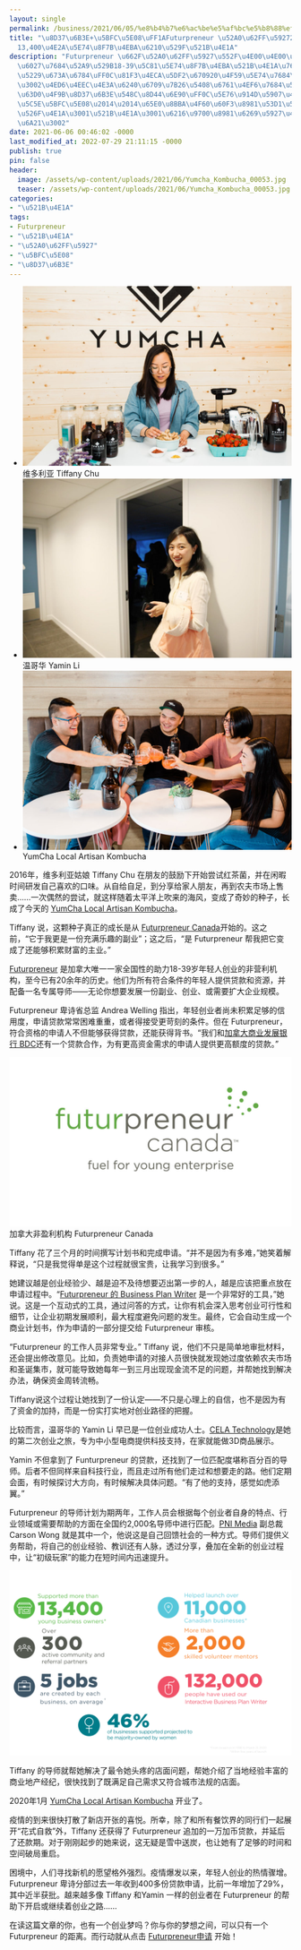 ```yaml
---
layout: single
permalink: /business/2021/06/05/%e8%b4%b7%e6%ac%be%e5%af%bc%e5%b8%88%ef%bc%9afuturpreneur-%e5%8a%a0%e6%8b%bf%e5%a4%a720%e5%b9%b4%e5%b8%ae13400%e4%b8%aa%e5%b9%b4%e8%bd%bb%e4%ba%ba%e6%88%90%e5%8a%9f%e5%88%9b%e4%b8%9a/
title: "\u8D37\u6B3E+\u5BFC\u5E08\uFF1AFuturpreneur \u52A0\u62FF\u592720\u5E74\u5E2E\
  13,400\u4E2A\u5E74\u8F7B\u4EBA\u6210\u529F\u521B\u4E1A"
description: "Futurpreneur \u662F\u52A0\u62FF\u5927\u552F\u4E00\u4E00\u5BB6\u5168\u56FD\
  \u6027\u7684\u52A9\u529B18-39\u5C81\u5E74\u8F7B\u4EBA\u521B\u4E1A\u7684\u975E\u8425\
  \u5229\u673A\u6784\uFF0C\u81F3\u4ECA\u5DF2\u670920\u4F59\u5E74\u7684\u5386\u53F2\
  \u3002\u4ED6\u4EEC\u4E3A\u6240\u6709\u7B26\u5408\u6761\u4EF6\u7684\u5E74\u8F7B\u4EBA\
  \u63D0\u4F9B\u8D37\u6B3E\u548C\u8D44\u6E90\uFF0C\u5E76\u914D\u5907\u4E00\u540D\u4E13\
  \u5C5E\u5BFC\u5E08\u2014\u2014\u65E0\u8BBA\u4F60\u60F3\u8981\u53D1\u5C55\u4E00\u4EFD\
  \u526F\u4E1A\u3001\u521B\u4E1A\u3001\u6216\u9700\u8981\u6269\u5927\u4F01\u4E1A\u89C4\
  \u6A21\u3002"
date: 2021-06-06 00:46:02 -0000
last_modified_at: 2022-07-29 21:11:15 -0000
publish: true
pin: false
header:
  image: /assets/wp-content/uploads/2021/06/Yumcha_Kombucha_00053.jpg
  teaser: /assets/wp-content/uploads/2021/06/Yumcha_Kombucha_00053.jpg
categories:
- "\u521B\u4E1A"
tags:
- Futurpreneur
- "\u521B\u4E1A"
- "\u52A0\u62FF\u5927"
- "\u5BFC\u5E08"
- "\u8D37\u6B3E"
---
```

* ![](/assets/wp-content/uploads/2021/06/Yumcha_Kombucha_00004-1024x683.jpg)维多利亚 Tiffany Chu
* ![](/assets/wp-content/uploads/2021/06/555I0476-1024x683.jpg)温哥华 Yamin Li
* ![](/assets/wp-content/uploads/2021/06/Yumcha_Kombucha_00053-1024x683.jpg)YumCha Local Artisan Kombucha

2016年，维多利亚姑娘 Tiffany Chu 在朋友的鼓励下开始尝试红茶菌，并在闲暇时间研发自己喜欢的口味。从自给自足，到分享给家人朋友，再到农夫市场上售卖……一次偶然的尝试，就这样随着太平洋上吹来的海风，变成了奇妙的种子，长成了今天的 [YumCha Local Artisan Kombucha](https://www.yumchatime.ca)。

Tiffany 说，这颗种子真正的成长是从 [Futurpreneur Canada](https://www.futurpreneur.ca/en/)开始的。这之前，“它于我更是一份充满乐趣的副业”；这之后，“是 Futurpreneur 帮我把它变成了还能够积累财富的主业。”

[Futurpreneur](https://www.futurpreneur.ca/en/) 是加拿大唯一一家全国性的助力18-39岁年轻人创业的非营利机构，至今已有20余年的历史。他们为所有符合条件的年轻人提供贷款和资源，并配备一名专属导师——无论你想要发展一份副业、创业、或需要扩大企业规模。

Futurpreneur 卑诗省总监 Andrea Welling 指出，年轻创业者尚未积累足够的信用度，申请贷款常常困难重重，或者得接受更苛刻的条件。但在 Futurpreneur，符合资格的申请人不但能够获得贷款，还能获得背书。“我们和[加拿大商业发展银行 BDC](https://www.bdc.ca/en/i-am/young-entrepreneur)还有一个贷款合作，为有更高资金需求的申请人提供更高额度的贷款。”

![](/assets/wp-content/uploads/2021/06/10ee39da7e0fda02d04798ddcd14fa8d-1024x614.jpg)加拿大非盈利机构 Futurpreneur Canada

Tiffany 花了三个月的时间撰写计划书和完成申请。“并不是因为有多难，”她笑着解释说，“只是我觉得单是这个过程就很宝贵，让我学习到很多。”

她建议越是创业经验少、越是迫不及待想要迈出第一步的人，越是应该把重点放在申请过程中。“[Futurpreneur 的 Business Plan Writer](https://www.futurpreneur.ca/en/resources/start-up-business-planning/tips-tools/business-plan-writer/) 是一个非常好的工具，”她说。这是一个互动式的工具，通过问答的方式，让你有机会深入思考创业可行性和细节，让企业初期发展顺利，最大程度避免问题的发生。最终，它会自动生成一个商业计划书，作为申请的一部分提交给 Futurpreneur 审核。

“Futurpreneur 的工作人员非常专业。” Tiffany 说，他们不只是简单地审批材料，还会提出修改意见。比如，负责她申请的对接人员很快就发现她过度依赖农夫市场和圣诞集市，就可能导致她每年一到三月出现现金流不足的问题，并帮她找到解决办法，确保资金周转流畅。

Tiffany说这个过程让她找到了一份认定——不只是心理上的自信，也不是因为有了资金的加持，而是一份实打实地对创业路径的把握。

比较而言，温哥华的 Yamin Li 早已是一位创业成功人士。[CELA Technology](https://thecela.com/about-us)是她的第二次创业之旅，专为中小型电商提供科技支持，在家就能做3D商品展示。

Yamin 不但拿到了 Funturpreneur 的贷款，还找到了一位匹配度堪称百分百的导师。后者不但同样来自科技行业，而且走过所有他们走过和想要走的路。他们定期会面，有时候探讨大方向，有时候解决具体问题。“有了他的支持，感觉如虎添翼。”

Futurpreneur 的导师计划为期两年，工作人员会根据每个创业者自身的特点、行业领域或需要帮助的方面在全国约2,000名导师中进行匹配。[PNI Media](https://www.pnimedia.com) 副总裁 Carson Wong 就是其中一个，他说这是自己回馈社会的一种方式。导师们提供义务帮助，将自己的创业经验、教训还有人脉，透过分享，叠加在全新的创业过程中，让“初级玩家”的能力在短时间内迅速提升。

![](/assets/wp-content/uploads/2021/06/Impact-Numbers_EN-1024x670.png)

Tiffany 的导师就帮她解决了最令她头疼的店面问题，帮她介绍了当地经验丰富的商业地产经纪，很快找到了既满足自己需求又符合城市法规的店面。

2020年1月 [YumCha Local Artisan Kombucha](https://www.yumchatime.ca) 开业了。

疫情的到来很快打散了新店开张的喜悦。所幸，除了和所有餐饮界的同行们一起展开“花式自救”外，Tiffany 还获得了 Futurpreneur 追加的一万加币贷款，并延后了还款期。对于刚刚起步的她来说，这无疑是雪中送炭，也让她有了足够的时间和空间破局重启。

困境中，人们寻找新机的愿望格外强烈。疫情爆发以来，年轻人创业的热情骤增。Futurpreneur 卑诗分部过去一年收到400多份贷款申请，比前一年增加了29%，其中近半获批。越来越多像 Tiffany 和Yamin 一样的创业者在 Futurpreneur 的帮助下开启或继续着创业之路……

在读这篇文章的你，也有一个创业梦吗？你与你的梦想之间，可以只有一个 Futurpreneur 的距离。而行动就从点击 [Futurpreneur申请](https://www.futurpreneur.ca/en/landing-pages/resource-contact/) 开始！

